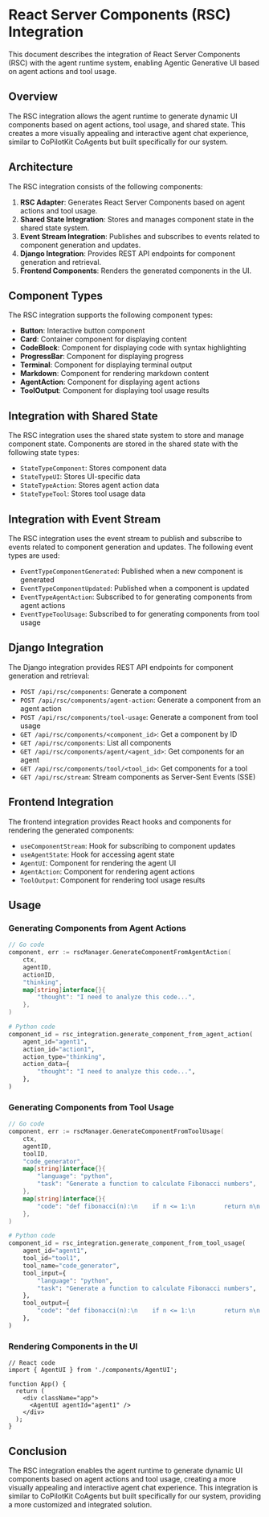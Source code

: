 # React Server Components (RSC) Integration

This document describes the integration of React Server Components (RSC) with the agent runtime system, enabling Agentic Generative UI based on agent actions and tool usage.

## Overview

The RSC integration allows the agent runtime to generate dynamic UI components based on agent actions, tool usage, and shared state. This creates a more visually appealing and interactive agent chat experience, similar to CoPilotKit CoAgents but built specifically for our system.

## Architecture

The RSC integration consists of the following components:

1. **RSC Adapter**: Generates React Server Components based on agent actions and tool usage.
2. **Shared State Integration**: Stores and manages component state in the shared state system.
3. **Event Stream Integration**: Publishes and subscribes to events related to component generation and updates.
4. **Django Integration**: Provides REST API endpoints for component generation and retrieval.
5. **Frontend Components**: Renders the generated components in the UI.

## Component Types

The RSC integration supports the following component types:

- **Button**: Interactive button component
- **Card**: Container component for displaying content
- **CodeBlock**: Component for displaying code with syntax highlighting
- **ProgressBar**: Component for displaying progress
- **Terminal**: Component for displaying terminal output
- **Markdown**: Component for rendering markdown content
- **AgentAction**: Component for displaying agent actions
- **ToolOutput**: Component for displaying tool usage results

## Integration with Shared State

The RSC integration uses the shared state system to store and manage component state. Components are stored in the shared state with the following state types:

- `StateTypeComponent`: Stores component data
- `StateTypeUI`: Stores UI-specific data
- `StateTypeAction`: Stores agent action data
- `StateTypeTool`: Stores tool usage data

## Integration with Event Stream

The RSC integration uses the event stream to publish and subscribe to events related to component generation and updates. The following event types are used:

- `EventTypeComponentGenerated`: Published when a new component is generated
- `EventTypeComponentUpdated`: Published when a component is updated
- `EventTypeAgentAction`: Subscribed to for generating components from agent actions
- `EventTypeToolUsage`: Subscribed to for generating components from tool usage

## Django Integration

The Django integration provides REST API endpoints for component generation and retrieval:

- `POST /api/rsc/components`: Generate a component
- `POST /api/rsc/components/agent-action`: Generate a component from an agent action
- `POST /api/rsc/components/tool-usage`: Generate a component from tool usage
- `GET /api/rsc/components/<component_id>`: Get a component by ID
- `GET /api/rsc/components`: List all components
- `GET /api/rsc/components/agent/<agent_id>`: Get components for an agent
- `GET /api/rsc/components/tool/<tool_id>`: Get components for a tool
- `GET /api/rsc/stream`: Stream components as Server-Sent Events (SSE)

## Frontend Integration

The frontend integration provides React hooks and components for rendering the generated components:

- `useComponentStream`: Hook for subscribing to component updates
- `useAgentState`: Hook for accessing agent state
- `AgentUI`: Component for rendering the agent UI
- `AgentAction`: Component for rendering agent actions
- `ToolOutput`: Component for rendering tool usage results

## Usage

### Generating Components from Agent Actions

```go
// Go code
component, err := rscManager.GenerateComponentFromAgentAction(
    ctx,
    agentID,
    actionID,
    "thinking",
    map[string]interface{}{
        "thought": "I need to analyze this code...",
    },
)
```

```python
# Python code
component_id = rsc_integration.generate_component_from_agent_action(
    agent_id="agent1",
    action_id="action1",
    action_type="thinking",
    action_data={
        "thought": "I need to analyze this code...",
    },
)
```

### Generating Components from Tool Usage

```go
// Go code
component, err := rscManager.GenerateComponentFromToolUsage(
    ctx,
    agentID,
    toolID,
    "code_generator",
    map[string]interface{}{
        "language": "python",
        "task": "Generate a function to calculate Fibonacci numbers",
    },
    map[string]interface{}{
        "code": "def fibonacci(n):\n    if n <= 1:\n        return n\n    return fibonacci(n-1) + fibonacci(n-2)",
    },
)
```

```python
# Python code
component_id = rsc_integration.generate_component_from_tool_usage(
    agent_id="agent1",
    tool_id="tool1",
    tool_name="code_generator",
    tool_input={
        "language": "python",
        "task": "Generate a function to calculate Fibonacci numbers",
    },
    tool_output={
        "code": "def fibonacci(n):\n    if n <= 1:\n        return n\n    return fibonacci(n-1) + fibonacci(n-2)",
    },
)
```

### Rendering Components in the UI

```tsx
// React code
import { AgentUI } from './components/AgentUI';

function App() {
  return (
    <div className="app">
      <AgentUI agentId="agent1" />
    </div>
  );
}
```

## Conclusion

The RSC integration enables the agent runtime to generate dynamic UI components based on agent actions and tool usage, creating a more visually appealing and interactive agent chat experience. This integration is similar to CoPilotKit CoAgents but built specifically for our system, providing a more customized and integrated solution.
